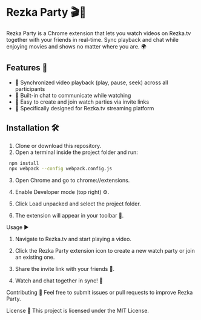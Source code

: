 # Rezka Party 🎬🍿

Rezka Party is a Chrome extension that lets you watch videos on Rezka.tv together with your friends in real-time. Sync playback and chat while enjoying movies and shows no matter where you are. 🌍

## Features 🚀

- 🎥 Synchronized video playback (play, pause, seek) across all participants
- 💬 Built-in chat to communicate while watching
- 🔗 Easy to create and join watch parties via invite links
- 🎯 Specifically designed for Rezka.tv streaming platform

## Installation 🛠️

1. Clone or download this repository.
2. Open a terminal inside the project folder and run:

```bash
 npm install
 npx webpack --config webpack.config.js
```

3. Open Chrome and go to chrome://extensions.

4. Enable Developer mode (top right) ⚙️.

5. Click Load unpacked and select the project folder.

6. The extension will appear in your toolbar 🎉.

Usage ▶️

1. Navigate to Rezka.tv and start playing a video.

2. Click the Rezka Party extension icon to create a new watch party or join an existing one.

3. Share the invite link with your friends 🤝.

4. Watch and chat together in sync! 🥳

Contributing 🤝
Feel free to submit issues or pull requests to improve Rezka Party.

License 📄
This project is licensed under the MIT License.
